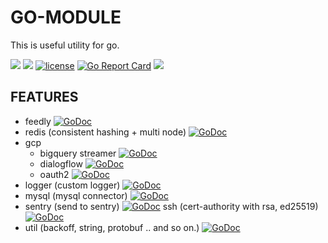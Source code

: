 GO-MODULE
=============

This is useful utility for go.
<p align="left">
  <a href="https://hits.seeyoufarm.com"/><img src="https://hits.seeyoufarm.com/api/count/incr/badge.svg?url=https%3A%2F%2Fgithub.com%2Fgjbae1212%2Fgo-module"/></a>
  <a href="https://circleci.com/gh/gjbae1212/go-module"><img src="https://circleci.com/gh/gjbae1212/go-module.svg?style=svg"></a>   
  <a href="/LICENSE"><img src="https://img.shields.io/badge/license-MIT-GREEN.svg" alt="license" /></a>
  <a href="https://goreportcard.com/report/github.com/gjbae1212/go-module"><img src="https://goreportcard.com/badge/github.com/gjbae1212/go-module" alt="Go Report Card" /></a> 
  <a href="https://codecov.io/gh/gjbae1212/go-module"><img src="https://codecov.io/gh/gjbae1212/go-module/branch/master/graph/badge.svg" /></a>       
</p>

## FEATURES
- feedly [![GoDoc](https://godoc.org/github.com/gjbae1212/go-module/feedly?status.svg)](https://godoc.org/github.com/gjbae1212/go-module/feedly)
- redis (consistent hashing + multi node) [![GoDoc](https://godoc.org/github.com/gjbae1212/go-module/redis?status.svg)](https://godoc.org/github.com/gjbae1212/go-module/redis)
- gcp 
  - bigquery streamer [![GoDoc](https://godoc.org/github.com/gjbae1212/go-module/gcp/bigquery?status.svg)](https://godoc.org/github.com/gjbae1212/go-module/gcp/bigquery)
  - dialogflow [![GoDoc](https://godoc.org/github.com/gjbae1212/go-module/gcp/dialogflow?status.svg)](https://godoc.org/github.com/gjbae1212/go-module/gcp/dialogflow)
  - oauth2 [![GoDoc](https://godoc.org/github.com/gjbae1212/go-module/gcp/oauth2?status.svg)](https://godoc.org/github.com/gjbae1212/go-module/gcp/oauth2)
- logger (custom logger)  [![GoDoc](https://godoc.org/github.com/gjbae1212/go-module/logger?status.svg)](https://godoc.org/github.com/gjbae1212/go-module/logger)
- mysql (mysql connector) [![GoDoc](https://godoc.org/github.com/gjbae1212/go-module/mysql?status.svg)](https://godoc.org/github.com/gjbae1212/go-module/mysql)
- sentry (send to sentry) [![GoDoc](https://godoc.org/github.com/gjbae1212/go-module/sentry?status.svg)](https://godoc.org/github.com/gjbae1212/go-module/sentry)
 ssh (cert-authority with rsa, ed25519) [![GoDoc](https://godoc.org/github.com/gjbae1212/go-module/ssh?status.svg)](https://godoc.org/github.com/gjbae1212/go-module/ssh)
- util (backoff, string, protobuf .. and so on.) [![GoDoc](https://godoc.org/github.com/gjbae1212/go-module/util?status.svg)](https://godoc.org/github.com/gjbae1212/go-module/util)
